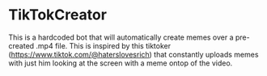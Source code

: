 # TikTokCreator
This is a hardcoded bot that will automatically create memes over a pre-created .mp4 file. This is inspired by this tiktoker (https://www.tiktok.com/@haterslovesrich) that constantly uploads memes with just him looking at the screen with a meme ontop of the video.
